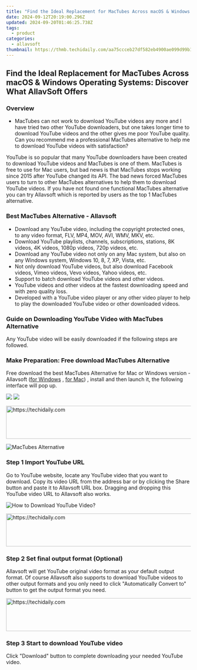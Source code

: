 ```yaml
---
title: "Find the Ideal Replacement for MacTubes Across macOS & Windows Operating Systems: Discover What AllavSoft Offers"
date: 2024-09-12T20:19:00.296Z
updated: 2024-09-20T01:46:25.738Z
tags:
  - product
categories:
  - allavsoft
thumbnail: https://thmb.techidaily.com/aa75ccceb27df582eb4900ae099d99b1731677ace1a8dcb38cd4f8698fb9bdda.jpg
---
```


## Find the Ideal Replacement for MacTubes Across macOS & Windows Operating Systems: Discover What AllavSoft Offers

### Overview

* MacTubes can not work to download YouTube videos any more and I have tried two other YouTube downloaders, but one takes longer time to download YouTube videos and the other gives me poor YouTube quality. Can you recommend me a professional MacTubes alternative to help me to download YouTube videos with satisfaction?

YouTube is so popular that many YouTube downloaders have been created to download YouTube videos and MacTubes is one of them. MacTubes is free to use for Mac users, but bad news is that MacTubes stops working since 2015 after YouTube changed its API. The bad news forced MacTubes users to turn to other MacTubes alternatives to help them to download YouTube videos. If you have not found one functional MacTubes alternative you can try Allavsoft which is reported by users as the top 1 MacTubes alternative.

### Best MacTubes Alternative - Allavsoft

* Download any YouTube video, including the copyright protected ones, to any video format, FLV, MP4, MOV, AVI, WMV, MKV, etc.
* Download YouTube playlists, channels, subscriptions, stations, 8K videos, 4K videos, 1080p videos, 720p videos, etc.
* Download any YouTube video not only on any Mac system, but also on any Windows system, Windows 10, 8, 7, XP, Vista, etc.
* Not only download YouTube videos, but also download Facebook videos, Vimeo videos, Vevo videos, Yahoo videos, etc.
* Support to batch download YouTube videos and other videos.
* YouTube videos and other videos at the fastest downloading speed and with zero quality loss.
* Developed with a YouTube video player or any other video player to help to play the downloaded YouTube video or other downloaded videos.

### Guide on Downloading YouTube Video with MacTubes Alternative

Any YouTube video will be easily downloaded if the following steps are followed.

### Make Preparation: Free download MacTubes Alternative

Free download the best MacTubes Alternative for Mac or Windows version - Allavsoft ([for Windows](https://tools.techidaily.com/allavsoft/products/) , [for Mac](https://tools.techidaily.com/allavsoft/products/)) , install and then launch it, the following interface will pop up.

[![](https://www.allavsoft.com/how-to/../images/how-to/free-download-win.jpg)](https://tools.techidaily.com/allavsoft/products/) [![](https://www.allavsoft.com/how-to/../images/how-to/free-download-mac.jpg)](https://tools.techidaily.com/allavsoft/products/)

<!-- affiliate ads begin -->
<a href="https://appsumo.8odi.net/c/5597632/2082520/7443" target="_top" id="2082520">
  <img src="//a.impactradius-go.com/display-ad/7443-2082520" border="0" alt="https://techidaily.com" width="728" height="90"/>
</a>
<img height="0" width="0" src="https://appsumo.8odi.net/i/5597632/2082520/7443" style="position:absolute;visibility:hidden;" border="0" />
<!-- affiliate ads end -->

![MacTubes Alternative](https://www.allavsoft.com/how-to/../images/allavsoft/screen-shot-600.jpg)

### Step 1 Import YouTube URL

Go to YouTube website, locate any YouTube video that you want to download. Copy its video URL from the address bar or by clicking the Share button and paste it to Allavsoft URL box. Dragging and dropping this YouTube video URL to Allavsoft also works.

![How to Download YouTube Video?](https://www.allavsoft.com/how-to/../images/how-to/download-rtmp-video/download-rtmp-video.jpg)

<!-- affiliate ads begin -->
<a href="https://appsumo.8odi.net/c/5597632/2100526/7443" target="_top" id="2100526">
  <img src="//a.impactradius-go.com/display-ad/7443-2100526" border="0" alt="https://techidaily.com" width="728" height="90"/>
</a>
<img height="0" width="0" src="https://appsumo.8odi.net/i/5597632/2100526/7443" style="position:absolute;visibility:hidden;" border="0" />
<!-- affiliate ads end -->

### Step 2 Set final output format (Optional)

Allavsoft will get YouTube original video format as your default output format. Of course Allavsoft also supports to download YouTube videos to other output formats and you only need to click "Automatically Convert to" button to get the output format you need.

<!-- affiliate ads begin -->
<a href="https://appsumo.8odi.net/c/5597632/2130890/7443" target="_top" id="2130890">
  <img src="//a.impactradius-go.com/display-ad/7443-2130890" border="0" alt="https://techidaily.com" width="728" height="90"/>
</a>
<img height="0" width="0" src="https://appsumo.8odi.net/i/5597632/2130890/7443" style="position:absolute;visibility:hidden;" border="0" />
<!-- affiliate ads end -->

### Step 3 Start to download YouTube video

Click "Download" button to complete downloading your needed YouTube video.

<ins class="adsbygoogle"
     style="display:block"
     data-ad-format="autorelaxed"
     data-ad-client="ca-pub-7571918770474297"
     data-ad-slot="1223367746"></ins>

<ins class="adsbygoogle"
     style="display:block"
     data-ad-client="ca-pub-7571918770474297"
     data-ad-slot="8358498916"
     data-ad-format="auto"
     data-full-width-responsive="true"></ins>
